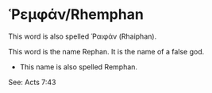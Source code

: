 # Ῥεμφάν/Rhemphan

This word is also spelled Ῥαιφάν (Rhaiphan).

This word is the name Rephan. It is the name of a false god.

* This name is also spelled Remphan.

See: Acts 7:43
